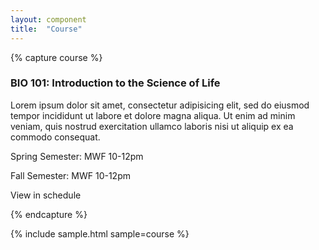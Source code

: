 ```yaml
---
layout: component
title:  "Course"
---
```


{% capture course %}
<div class="course-content">
  <div class="open">
    <a class="icon-open"></a>
  </div>
  <h3>BIO 101: Introduction to the Science of Life</h3>
  <p class="description">Lorem ipsum dolor sit amet, consectetur adipisicing elit, sed do eiusmod tempor incididunt ut labore et dolore magna aliqua. Ut enim ad minim veniam, quis nostrud exercitation ullamco laboris nisi ut aliquip ex ea commodo consequat.</p>
  <p>Spring Semester: MWF 10-12pm</p>
  <p>Fall Semester: MWF 10-12pm</p>
  <p><a>View in schedule</a></p>
</div>
{% endcapture %}

{% include sample.html sample=course %}
